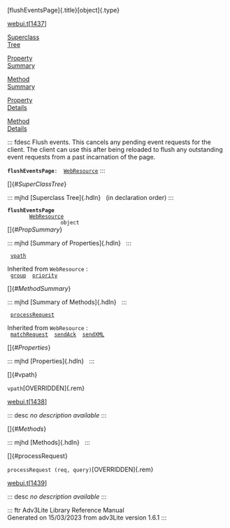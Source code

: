 [flushEventsPage]{.title}[object]{.type}

[webui.t](../file/webui.t.html)\[[1437](../source/webui.t.html#1437)\]

[Superclass\
Tree](#_SuperClassTree_)

[Property\
Summary](#_PropSummary_)

[Method\
Summary](#_MethodSummary_)

[Property\
Details](#_Properties_)

[Method\
Details](#_Methods_)

::: fdesc
Flush events. This cancels any pending event requests for the client.
The client can use this after being reloaded to flush any outstanding
event requests from a past incarnation of the page.

**`flushEventsPage`**` :   `[`WebResource`](../object/WebResource.html)
:::

[]{#_SuperClassTree_}

::: mjhd
[Superclass Tree]{.hdln}   (in declaration order)
:::

**`flushEventsPage`**\
`         `[`WebResource`](../object/WebResource.html)\
`                 object`\
[]{#_PropSummary_}

::: mjhd
[Summary of Properties]{.hdln}  
:::

` `[`vpath`](#vpath)`  `

Inherited from `WebResource` :\
` `[`group`](../object/WebResource.html#group)`  `[`priority`](../object/WebResource.html#priority)`  `

[]{#_MethodSummary_}

::: mjhd
[Summary of Methods]{.hdln}  
:::

` `[`processRequest`](#processRequest)`  `

Inherited from `WebResource` :\
` `[`matchRequest`](../object/WebResource.html#matchRequest)`  `[`sendAck`](../object/WebResource.html#sendAck)`  `[`sendXML`](../object/WebResource.html#sendXML)`  `

[]{#_Properties_}

::: mjhd
[Properties]{.hdln}  
:::

[]{#vpath}

`vpath`[OVERRIDDEN]{.rem}

[webui.t](../file/webui.t.html)\[[1438](../source/webui.t.html#1438)\]

::: desc
*no description available*
:::

[]{#_Methods_}

::: mjhd
[Methods]{.hdln}  
:::

[]{#processRequest}

`processRequest (req, query)`[OVERRIDDEN]{.rem}

[webui.t](../file/webui.t.html)\[[1439](../source/webui.t.html#1439)\]

::: desc
*no description available*
:::

::: ftr
Adv3Lite Library Reference Manual\
Generated on 15/03/2023 from adv3Lite version 1.6.1
:::

